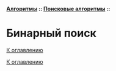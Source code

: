 **[Алгоритмы](../../README.md#алгоритмы) :: [Поисковые алгоритмы](../../README.md#поисковые-алгоритмы) ::**
# Бинарный поиск

<!--

-->

[К оглавлению](../../README.md#поисковые-алгоритмы)



[К оглавлению](../../README.md#поисковые-алгоритмы)
